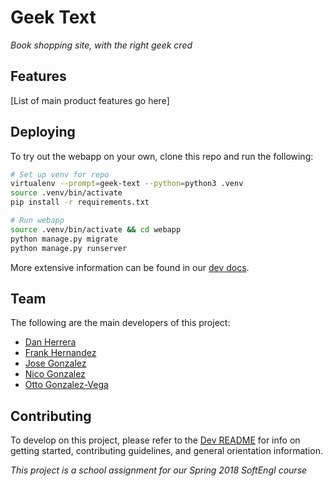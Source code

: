 # Geek Text

_Book shopping site, with the right geek cred_

## Features
[List of main product features go here]

## Deploying

To try out the webapp on your own, clone this repo and run the following:

```bash
# Set up venv for repo
virtualenv --prompt=geek-text --python=python3 .venv
source .venv/bin/activate
pip install -r requirements.txt

# Run webapp
source .venv/bin/activate && cd webapp
python manage.py migrate
python manage.py runserver
```

More extensive information can be found in our [dev docs](dev/README.md).

## Team

The following are the main developers of this project:

- [Dan Herrera](https://github.com/loksonarius)
- [Frank Hernandez](https://github.com/fhern077)
- [Jose Gonzalez](https://github.com/codeTony22)
- [Nico Gonzalez](https://github.com/FreakoNico)
- [Otto Gonzalez-Vega](https://github.com/ogonz110)

## Contributing

To develop on this project, please refer to the [Dev README](dev/README.md) for
info on getting started, contributing guidelines, and general orientation
information.

_This project is a school assignment for our Spring 2018 SoftEngI course_

